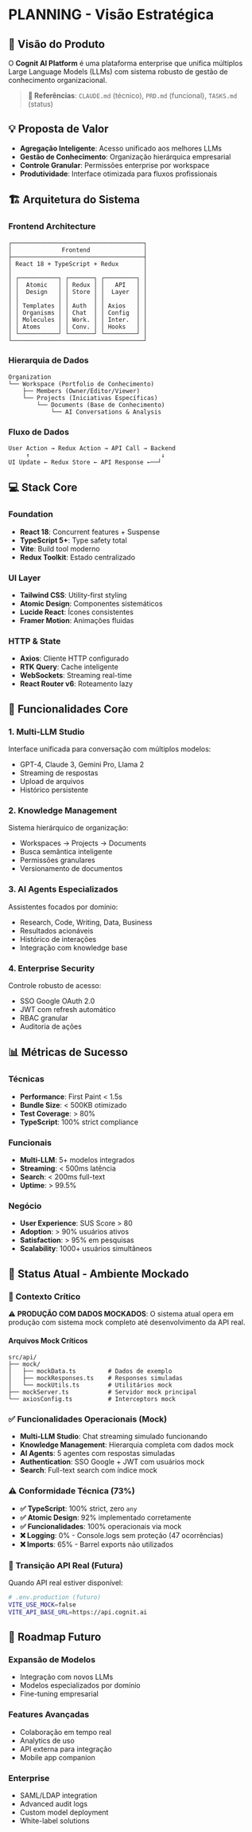 # PLANNING - Visão Estratégica

## 🎯 Visão do Produto

O **Cognit AI Platform** é uma plataforma enterprise que unifica múltiplos Large Language Models (LLMs) com sistema robusto de gestão de conhecimento organizacional.

> **📖 Referências**: `CLAUDE.md` (técnico), `PRD.md` (funcional), `TASKS.md` (status)

## 💡 Proposta de Valor

- **Agregação Inteligente**: Acesso unificado aos melhores LLMs
- **Gestão de Conhecimento**: Organização hierárquica empresarial  
- **Controle Granular**: Permissões enterprise por workspace
- **Produtividade**: Interface otimizada para fluxos profissionais

## 🏗️ Arquitetura do Sistema

### Frontend Architecture
```
┌─────────────────────────────────────┐
│              Frontend               │
├─────────────────────────────────────┤
│ React 18 + TypeScript + Redux       │
│                                     │
│ ┌───────────┐ ┌───────┐ ┌─────────┐ │
│ │  Atomic   │ │ Redux │ │   API   │ │
│ │  Design   │ │ Store │ │  Layer  │ │
│ │           │ │       │ │         │ │
│ │ Templates │ │ Auth  │ │ Axios   │ │
│ │ Organisms │ │ Chat  │ │ Config  │ │
│ │ Molecules │ │ Work. │ │ Inter.  │ │
│ │ Atoms     │ │ Conv. │ │ Hooks   │ │
│ └───────────┘ └───────┘ └─────────┘ │
└─────────────────────────────────────┘
```

### Hierarquia de Dados
```
Organization
└── Workspace (Portfolio de Conhecimento)
    ├── Members (Owner/Editor/Viewer)
    └── Projects (Iniciativas Específicas)
        └── Documents (Base de Conhecimento)
            └── AI Conversations & Analysis
```

### Fluxo de Dados
```
User Action → Redux Action → API Call → Backend
     ↑                                     ↓
UI Update ← Redux Store ← API Response ←──┘
```

## 💻 Stack Core

### Foundation
- **React 18**: Concurrent features + Suspense
- **TypeScript 5+**: Type safety total
- **Vite**: Build tool moderno
- **Redux Toolkit**: Estado centralizado

### UI Layer
- **Tailwind CSS**: Utility-first styling
- **Atomic Design**: Componentes sistemáticos
- **Lucide React**: Ícones consistentes
- **Framer Motion**: Animações fluidas

### HTTP & State
- **Axios**: Cliente HTTP configurado
- **RTK Query**: Cache inteligente
- **WebSockets**: Streaming real-time
- **React Router v6**: Roteamento lazy

## 🚀 Funcionalidades Core

### 1. Multi-LLM Studio
Interface unificada para conversação com múltiplos modelos:
- GPT-4, Claude 3, Gemini Pro, Llama 2
- Streaming de respostas
- Upload de arquivos
- Histórico persistente

### 2. Knowledge Management  
Sistema hierárquico de organização:
- Workspaces → Projects → Documents
- Busca semântica inteligente
- Permissões granulares
- Versionamento de documentos

### 3. AI Agents Especializados
Assistentes focados por domínio:
- Research, Code, Writing, Data, Business
- Resultados acionáveis
- Histórico de interações
- Integração com knowledge base

### 4. Enterprise Security
Controle robusto de acesso:
- SSO Google OAuth 2.0
- JWT com refresh automático
- RBAC granular
- Auditoria de ações

## 📊 Métricas de Sucesso

### Técnicas
- **Performance**: First Paint < 1.5s
- **Bundle Size**: < 500KB otimizado
- **Test Coverage**: > 80%
- **TypeScript**: 100% strict compliance

### Funcionais
- **Multi-LLM**: 5+ modelos integrados
- **Streaming**: < 500ms latência
- **Search**: < 200ms full-text
- **Uptime**: > 99.5%

### Negócio
- **User Experience**: SUS Score > 80
- **Adoption**: > 90% usuários ativos
- **Satisfaction**: > 95% em pesquisas
- **Scalability**: 1000+ usuários simultâneos

## 🎯 Status Atual - Ambiente Mockado

### 🔄 Contexto Crítico
⚠️ **PRODUÇÃO COM DADOS MOCKADOS**: O sistema atual opera em produção com sistema mock completo até desenvolvimento da API real.

#### Arquivos Mock Críticos
```
src/api/
├── mock/
│   ├── mockData.ts         # Dados de exemplo
│   ├── mockResponses.ts    # Responses simuladas
│   └── mockUtils.ts        # Utilitários mock
├── mockServer.ts           # Servidor mock principal
└── axiosConfig.ts          # Interceptors mock
```

### ✅ Funcionalidades Operacionais (Mock)
- **Multi-LLM Studio**: Chat streaming simulado funcionando
- **Knowledge Management**: Hierarquia completa com dados mock
- **AI Agents**: 5 agentes com respostas simuladas
- **Authentication**: SSO Google + JWT com usuários mock
- **Search**: Full-text search com índice mock

### ⚠️ Conformidade Técnica (73%)
- **✅ TypeScript**: 100% strict, zero `any`
- **✅ Atomic Design**: 92% implementado corretamente
- **✅ Funcionalidades**: 100% operacionais via mock
- **❌ Logging**: 0% - Console.logs sem proteção (47 ocorrências)
- **❌ Imports**: 65% - Barrel exports não utilizados

### 🔄 Transição API Real (Futura)
Quando API real estiver disponível:
```bash
# .env.production (futuro)
VITE_USE_MOCK=false
VITE_API_BASE_URL=https://api.cognit.ai
```

## 🔄 Roadmap Futuro

### Expansão de Modelos
- Integração com novos LLMs
- Modelos especializados por domínio
- Fine-tuning empresarial

### Features Avançadas  
- Colaboração em tempo real
- Analytics de uso
- API externa para integração
- Mobile app companion

### Enterprise
- SAML/LDAP integration
- Advanced audit logs
- Custom model deployment
- White-label solutions
